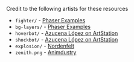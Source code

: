 Credit to the following artists for these resources

* `fighter/` - [Phaser Examples](https://labs.phaser.io/index.html?dir=&q=)
* `bg-layers/` - [Phaser Examples](https://labs.phaser.io/index.html?dir=&q=)
* `hoverbot/` - [Azucena López on ArtStation](https://www.artstation.com/artwork/zA3B9m)
* `shockbot/` - [Azucena López on ArtStation](https://www.artstation.com/artwork/zA3B9m)
* `explosion/` - [Nordenfelt](http://www.nordenfelt-thegame.com/blog/2011/11/02/nordenfelt-dev-log-25/)
* `zenith.png` - [Animdustry](https://github.com/Anuken/animdustry)
